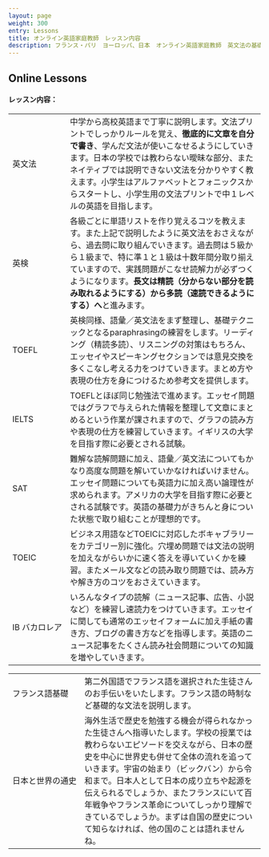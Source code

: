 ```yaml
---
layout: page
weight: 300
entry: Lessons
title: オンライン英語家庭教師　レッスン内容
description: フランス・パリ　ヨーロッパ、日本　オンライン英語家庭教師　英文法の基礎から応用まで分かりやすく説明致します。TOEFL/IB/SAT/IELTS/英検5級から1級まで各資格試験の対策も経験豊富。
---
```


## Online Lessons

<h4>レッスン内容：</h4>

<table>
<tr>
<td nowrap>英文法</td>
<td>中学から高校英語まで丁寧に説明します。文法プリントでしっかりルールを覚え、<strong>徹底的に文章を自分で書き</strong>、学んだ文法が使いこなせるようにしていきます。日本の学校では教わらない曖昧な部分、またネイティブでは説明できない文法を分かりやすく教えます。小学生はアルファベットとフォニックスからスタートし、小学生用の文法プリントで中１レベルの英語を目指します。</td>
</tr>
<tr>
<td nowrap>英検</td>
<td>各級ごとに単語リストを作り覚えるコツを教えます。また上記で説明したように英文法をおさえながら、過去問に取り組んでいきます。過去問は５級から１級まで、特に準１と１級は十数年間分取り揃えていますので、実践問題がこなせ読解力が必ずつくようになります。<strong>長文は精読（分からない部分を読み取れるようにする）から多読（速読できるようにする）へ</strong>と進みます。</td>
</tr>
<tr>
<td nowrap>TOEFL</td>
<td>英検同様、語彙／英文法をまず整理し、基礎テクニックとなるparaphrasingの練習をします。リーディング（精読多読）、リスニングの対策はもちろん、エッセイやスピーキングセクションでは意見交換を多くこなし考える力をつけていきます。まとめ方や表現の仕方を身につけるため参考文を提供します。</td>
</tr>
<tr>
<td nowrap>IELTS</td>
<td>TOEFLとほぼ同じ勉強法で進めます。エッセイ問題ではグラフで与えられた情報を整理して文章にまとめるという作業が課されますので、グラフの読み方や表現の仕方を練習していきます。イギリスの大学を目指す際に必要とされる試験。</td>
</tr>
<tr>
<td nowrap>SAT</td>
<td>難解な読解問題に加え、語彙／英文法についてもかなり高度な問題を解いていかなければいけません。エッセイ問題についても英語力に加え高い論理性が求められます。アメリカの大学を目指す際に必要とされる試験です。英語の基礎力がきちんと身についた状態で取り組むことが理想的です。</td>
</tr>
 <tr>
<td nowrap>TOEIC</td>
<td>ビジネス用語などTOEICに対応したボキャブラリーをカテゴリー別に強化。穴埋め問題では文法の説明を加えながらいかに速く答えを導いていくかを練習。またメール文などの読み取り問題では、読み方や解き方のコツをおさえていきます。</td>
</tr>
<tr>
<td nowrap>IB バカロレア</td>
<td>いろんなタイプの読解（ニュース記事、広告、小説など）を練習し速読力をつけていきます。エッセイに関しても通常のエッセイフォームに加え手紙の書き方、ブログの書き方などを指導します。英語のニュース記事をたくさん読み社会問題についての知識を増やしていきます。</td>
</tr>
</table>
<table>
<tr>
<td nowrap>フランス語基礎</td>
<td>第二外国語でフランス語を選択された生徒さんのお手伝いをいたします。フランス語の時制など基礎的な文法を説明します。</td>
</tr>
<tr>
<td nowrap>日本と世界の通史</td>
<td>海外生活で歴史を勉強する機会が得られなかった生徒さんへ指導いたします。学校の授業では教わらないエピソードを交えながら、日本の歴史を中心に世界史も併せて全体の流れを追っていきます。宇宙の始まり（ビックバン）から令和まで。日本人として日本の成り立ちや起源を伝えられるでしょうか、またフランスにいて百年戦争やフランス革命についてしっかり理解できているでしょうか。まずは自国の歴史について知らなければ、他の国のことは語れませんね。</td>
</tr>
